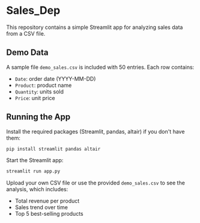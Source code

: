 # Sales_Dep

This repository contains a simple Streamlit app for analyzing sales data from a CSV file.

## Demo Data

A sample file `demo_sales.csv` is included with 50 entries. Each row contains:

- `Date`: order date (YYYY-MM-DD)
- `Product`: product name
- `Quantity`: units sold
- `Price`: unit price

## Running the App

Install the required packages (Streamlit, pandas, altair) if you don't have them:

```bash
pip install streamlit pandas altair
```

Start the Streamlit app:

```bash
streamlit run app.py
```

Upload your own CSV file or use the provided `demo_sales.csv` to see the analysis, which includes:

- Total revenue per product
- Sales trend over time
- Top 5 best-selling products

